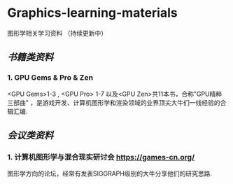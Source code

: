 # Graphics-learning-materials
图形学相关学习资料 （持续更新中）


## *书籍类资料*

### 1. GPU Gems & Pro & Zen
\<GPU Gems\>1-3 , \<GPU Pro\> 1-7 以及\<GPU Zen\>共11本书，合称"GPU精粹三部曲" ，是游戏开发、计算机图形学和渲染领域的业界顶尖大牛们一线经验的合辑汇编.




## *会议类资料*

### 1. 计算机图形学与混合现实研讨会  https://games-cn.org/
图形学方向的论坛，经常有发表SIGGRAPH级别的大牛分享他们的研究思路.






